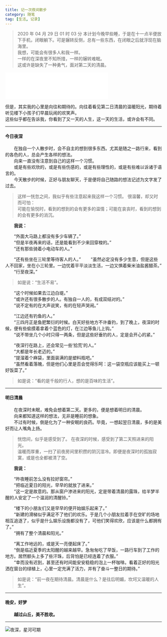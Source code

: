 ```yaml
---
title: 记一次夜间散步
category: 随笔
tag: [生活, 记录]
---
```


>2020 年 04 月 29 日 01 时 03 分
本计划今晚早些睡，于是在十一点半便放下手机，闭眼躺下。可是辗转反侧，总有一些东西，在闭眼之后就浮现在脑海里。<br>
我想，可能会有很多人和我一样。<br>
一样的在深夜里不知所措，一样的辗转难眠。<br>
这或许是缺失了一种勇气，面对第二天的清晨。<br>

<iframe frameborder="no" border="0" marginwidth="0" marginheight="0" width=330 height=86 src="//music.163.com/outchain/player?type=2&id=4447644&auto=0&height=66"></iframe>

但是，其实我的心里是向往和期待的。向往着看见第二日清晨的温暖阳光，期待着听见楼下小孩子们早晨玩闹的欢笑声。<br>
这些似乎都在告诉我，你看到了又一天的人生，这一天的生活，或许会有不同。<br>


----------


#### 今日夜深
&emsp;&emsp;在独自一个人散步时，会不自主的想到很多东西。尤其是随之一路行来，看到的各色的人，总会产生各样的想法。<br>
&emsp;&emsp;向来一直没有注意到自己的这样一个习惯。<br>
&emsp;&emsp;或是有些欢欣的，或是有些伤感的，或是有些理性的，或是有些难以诉诸于语言的。<br>
&emsp;&emsp;今天散步的时候，正好与朋友聊天，于是便将自己随路的想法记述为文字发了过去。<br>

>这样一恍忽之间，我似乎有些注意起来我这样一个习惯。
很温馨，却又时而可怕：<br>
可能在愉悦时，看到的想到的会有更多的温情；可能在哀丧时，看到的想到的会有更多的消沉。<br>

&emsp;&emsp;**我说：**

&emsp;&emsp;“外面大马路上都没有多少车辆了。”<br>
&emsp;&emsp;“但是半夜再来的话，还是能看到不少来回穿梭的。”<br>
&emsp;&emsp;“还有那些骑着小电动车的人。”<br>

&emsp;&emsp;“还有些坐在三轮里等待客人的人。”
&emsp;&emsp;“虽然必定没有多少生意，但是这些人不回家，坐在小三轮里。一边忧着平平淡淡生活，一边又惧着柴米油盐酱醋茶。”<br>
&emsp;&emsp;“行至夜深。”<br>
>如是说：“生活不易”。

&emsp;&emsp;“这个时候如果去江边白堤。”<br>
&emsp;&emsp;“或许还有很多散步的人。有独自一人的，有成双结对的。”<br>
&emsp;&emsp;“说不定有的在大声说笑，有的在轻声哭闹。”<br>

&emsp;&emsp;“江边还有钓鱼的人。”<br>
&emsp;&emsp;“三四月正是鱼肥繁衍的时候。白天好些地方不许垂钓，到了晚上，夜深的时候，便有些偷摸着拿着个蓝色的灯，在江边等鱼儿上钩。”<br>
&emsp;&emsp;“说不带坐几个小时只得一两条，但是这些好垂钓的人，定是会开心的紧。”<br>

&emsp;&emsp;“夜深行在路上，还会常见一些‘拾荒’的人。”<br>
&emsp;&emsp;“大都是年长老迈的。”<br>
&emsp;&emsp;“提溜着个麻袋，里面装满的是塑料瓶吧。”<br>
&emsp;&emsp;“虽然看着落魄，但是他们心里是否会觉得乐呵：这一袋空瓶应该能买上一顿好饭菜了。”<br>

>如是说：“看的是千般的行人，想的是百味的生活”。


----------


#### 明日清晨
&emsp;&emsp;在夜深时未眠，难免会想着第二天。更多的，便是想着明日的清晨。<br>
&emsp;&emsp;向来都知道这样的想法，无非是睡前的想象。<br>
&emsp;&emsp;不过有时候，倒是化为了一种安眠的良药。毕竟，一想起翌日清晨，多的是美好而让人嘴角上扬。<br>

>恍惚间，似乎是感受到了。
在夜深的时候，感受到了第二天照进来的阳光。<br>
温暖而厚重，一扫了前夜房间里积攒的阴沉湿冷。即便是夜深时的孤独寂寞，或是也全都被清了空。<br>

&emsp;&emsp;**我说：**

&emsp;&emsp;“昨夜睡前怎么没有拉好窗帘。”<br>
&emsp;&emsp;“把临近夏日的阳光，早早的就放了进来。”<br>
&emsp;&emsp;“这一定是故意的。那从窗户渗进来的阳光，定是带着清晨的露珠，给半梦半醒的人安定了一个温润的清醒铃。”<br>

&emsp;&emsp;“楼下的小朋友们又是早早的便开始娱乐起来了。”<br>
&emsp;&emsp;“新建的滑梯似乎满足不了他们的欢乐。于是几个小朋友拉着手在空旷的场地相互追逐了，似乎是什么娱乐设施都没有了，可他们笑得欢欣，应该是什么都拥有了。”<br>
&emsp;&emsp;“拥有了整个清晨和阳光。”<br>

&emsp;&emsp;“离工作地远的，或是天一亮便起床了。”<br>
&emsp;&emsp;“倒是临近夏季的太阳醒的越来越早。急匆匆吃了早饭，一路行车到了工作的地方。居然额头上多了些汗珠，后背怕是已经连着了衣服。”<br>
&emsp;&emsp;“幸而没有迟到，甚至还有时间能安安稳稳的泡上一杯咖啡。看着正好的阳光洒在窗台的绿植上，心里一定充满了活力，并有了奋斗一整日的期待。”<br>

>如是说：“前一夜在期待清晨。清晨是什么？是往后明媚，坎坷又温暖的人生”。


----------


#### 晚安，好梦
&emsp;&emsp;**越过山丘，美不胜收。**


----------


![夜深，星河可期](https://pic-cdn.sukiu.net/2020/04/29/_20200429015807.jpg)
